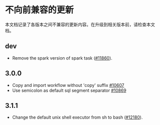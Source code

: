 # 不向前兼容的更新

本文档记录了各版本之间不兼容的更新内容。在升级到相关版本前，请检查本文档。

## dev

* Remove the spark version of spark task ([#11860](https://github.com/apache/dolphinscheduler/pull/11860)).

## 3.0.0

* Copy and import workflow without 'copy' suffix [#10607](https://github.com/apache/dolphinscheduler/pull/10607)
* Use semicolon as default sql segment separator [#10869](https://github.com/apache/dolphinscheduler/pull/10869)

## 3.1.1

* Change the default unix shell executor from sh to bash ([#12180](https://github.com/apache/dolphinscheduler/pull/12180)).
